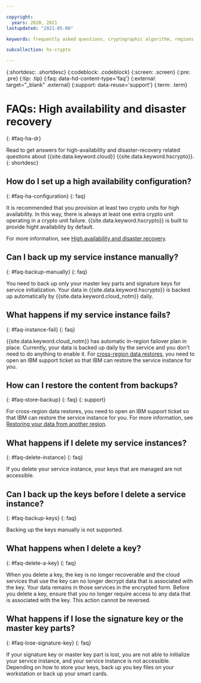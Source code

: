 ```yaml
---

copyright:
  years: 2020, 2021
lastupdated: "2021-05-06"

keywords: frequently asked questions, cryptographic algorithm, regions, pricing, security compliance, key ceremony, critical security parameters, cryptographic module, security Level, fips, HA, DR, high availability, disaster recovery

subcollection: hs-crypto

---
```


{:shortdesc: .shortdesc}
{:codeblock: .codeblock}
{:screen: .screen}
{:pre: .pre}
{:tip: .tip}
{:faq: data-hd-content-type='faq'}
{:external: target="_blank" .external}
{:support: data-reuse='support'}
{:term: .term}

# FAQs: High availability and disaster recovery
{: #faq-ha-dr}

Read to get answers for high-availability and disaster-recovery related questions about {{site.data.keyword.cloud}} {{site.data.keyword.hscrypto}}.
{: shortdesc}

## How do I set up a high availability configuration?
{: #faq-ha-configuration}
{: faq}

It is recommended that you provision at least two crypto units for high availability. In this way, there is always at least one extra crypto unit operating in a crypto unit failure. {{site.data.keyword.hscrypto}} is built to provide hight availability by default.

For more information, see [High availability and disaster recovery](/docs/hs-crypto?topic=hs-crypto-ha-dr).

## Can I back up my service instance manually?
{: #faq-backup-manually}
{: faq}

You need to back up only your master key parts and signature keys for service initialization. Your data in {{site.data.keyword.hscrypto}} is backed up automatically by {{site.data.keyword.cloud_notm}} daily.

## What happens if my service instance fails?
{: #faq-instance-fail}
{: faq}

{{site.data.keyword.cloud_notm}} has automatic in-region failover plan in place. Currently, your data is backed up daily by the service and you don't need to do anything to enable it. For [cross-region data restores](/docs/hs-crypto?topic=hs-crypto-ha-dr), you need to open an IBM support ticket so that IBM can restore the service instance for you.

## How can I restore the content from backups?
{: #faq-store-backup}
{: faq}
{: support}

For cross-region data restores, you need to open an IBM support ticket so that IBM can restore the service instance for you. For more information, see [Restoring your data from another region](/docs/hs-crypto?topic=hs-crypto-restore-data).

## What happens if I delete my service instances?
{: #faq-delete-instance}
{: faq}

If you delete your service instance, your keys that are managed are not accessible.

## Can I back up the keys before I delete a service instance?
{: #faq-backup-keys}
{: faq}

Backing up the keys manually is not supported.

## What happens when I delete a key?
{: #faq-delete-a-key}
{: faq}

When you delete a key, the key is no longer recoverable and the cloud services that use the key can no longer decrypt data that is associated with the key. Your data remains in those services in the encrypted form. Before you delete a key, ensure that you no longer require access to any data that is associated with the key. This action cannot be reversed.

## What happens if I lose the signature key or the master key parts?
{: #faq-lose-signature-key}
{: faq}

If your signature key or master key part is lost, you are not able to initialize your service instance, and your service instance is not accessible. Depending on how to store your keys, back up you key files on your workstation or back up your smart cards. 
